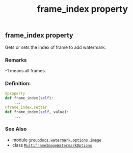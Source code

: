 ﻿---
title: frame_index property
second_title: GroupDocs.Watermark for Python via .NET API References
description: 
type: docs
url: /python-net/groupdocs.watermark.options.image/multiframeimagewatermarkoptions/frame_index/
is_root: false
weight: 40
---

## frame_index property


Gets or sets the index of frame to add watermark.

### Remarks 


-1 means all frames.
### Definition:
```python
@property
def frame_index(self):
    ...
@frame_index.setter
def frame_index(self, value):
    ...
```

### See Also
* module [`groupdocs.watermark.options.image`](../../)
* class [`MultiframeImageWatermarkOptions`](/watermark/python-net/groupdocs.watermark.options.image/multiframeimagewatermarkoptions)
